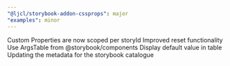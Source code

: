 ```yaml
---
"@ljcl/storybook-addon-cssprops": major
"examples": minor
---
```


Custom Properties are now scoped per storyId
Improved reset functionality
Use ArgsTable from @storybook/components
Display default value in table
Updating the metadata for the storybook catalogue
